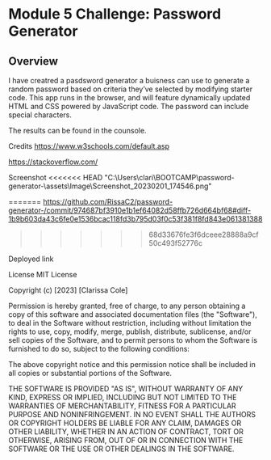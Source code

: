 # Module 5 Challenge: Password Generator

## Overview
 
I have creatred a pasdsword generator a buisness can use to generate a random password based on criteria they’ve selected by modifying starter code. This app runs in the browser, and will feature dynamically updated HTML and CSS powered by JavaScript code. The password can include special characters.


The results can be found in the counsole.

Credits
https://www.w3schools.com/default.asp

https://stackoverflow.com/


Screenshot
<<<<<<< HEAD
"C:\Users\clari\BOOTCAMP\password-generator-\assets\Image\Screenshot_20230201_174546.png"

=======
https://github.com/RissaC2/password-generator-/commit/974687bf3910e1b1ef64082d58ffb726d664bf68#diff-1b9b603da43c6fe0e1536bcac118fd3b795d03f0c53f381f8fd843e061381388
>>>>>>> 68d33676fe3f6dceee28888a9cf50c493f52776c

Deployed link

License
MIT License

Copyright (c) [2023] [Clarissa Cole]

Permission is hereby granted, free of charge, to any person obtaining a copy of this software and associated documentation files (the "Software"), to deal in the Software without restriction, including without limitation the rights to use, copy, modify, merge, publish, distribute, sublicense, and/or sell copies of the Software, and to permit persons to whom the Software is furnished to do so, subject to the following conditions:

The above copyright notice and this permission notice shall be included in all copies or substantial portions of the Software.

THE SOFTWARE IS PROVIDED "AS IS", WITHOUT WARRANTY OF ANY KIND, EXPRESS OR IMPLIED, INCLUDING BUT NOT LIMITED TO THE WARRANTIES OF MERCHANTABILITY, FITNESS FOR A PARTICULAR PURPOSE AND NONINFRINGEMENT. IN NO EVENT SHALL THE AUTHORS OR COPYRIGHT HOLDERS BE LIABLE FOR ANY CLAIM, DAMAGES OR OTHER LIABILITY, WHETHER IN AN ACTION OF CONTRACT, TORT OR OTHERWISE, ARISING FROM, OUT OF OR IN CONNECTION WITH THE SOFTWARE OR THE USE OR OTHER DEALINGS IN THE SOFTWARE.
